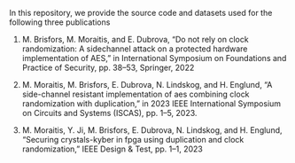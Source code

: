 In this repository, we provide the source code and datasets used for the following three publications

1) M. Brisfors, M. Moraitis, and E. Dubrova,
“Do not rely on clock randomization: A sidechannel attack on a protected hardware implementation of AES,”
in International Symposium on Foundations and Practice of Security, pp. 38–53, Springer, 2022

2) M. Moraitis, M. Brisfors, E. Dubrova, N. Lindskog, and H. Englund,
“A side-channel resistant implementation of aes combining clock randomization with duplication,” 
in 2023 IEEE International Symposium on Circuits and Systems (ISCAS), pp. 1–5, 2023.

3) M. Moraitis, Y. Ji, M. Brisfors, E. Dubrova, N. Lindskog, and H. Englund,
“Securing crystals-kyber in fpga using duplication and clock randomization,”
IEEE Design & Test, pp. 1–1, 2023
